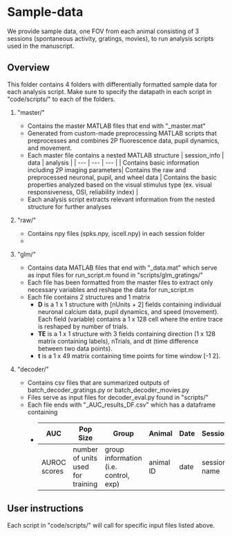 # Sample-data 
We provide sample data, one FOV from each animal consisting of 3 sessions (spontaneous activity, gratings, movies), to run analysis scripts used in the manuscript.

## Overview
This folder contains 4 folders with differentially formatted sample data for each analysis script.
Make sure to specify the datapath in each script in "code/scripts/" to each of the folders. 

1. "master/"
   - Contains the master MATLAB files that end with "_master.mat"
   - Generated from custom-made preprocessing MATLAB scripts that preprocesses and combines 2P fluorescence data, pupil dynamics, and movement. 
   - Each master file contains a nested MATLAB structure
     | session_info   | data    | analysis       |
     | ---    | ---   | ---     |
     | Contains basic information including 2P imaging parameters| Contains the raw and preprocessed neuronal, pupil, and wheel data | Contains the basic properties analyzed based on the visual stimulus type (ex. visual responsiveness, OSI, reliability index) |
   - Each analysis script extracts relevant information from the nested structure for further analyses 

2. "raw/"
   - Contains npy files (spks.npy, iscell.npy) in each session folder
   - 
3. "glm/"
   - Contains data MATLAB files that end with "_data.mat" which serve as input files for run_script.m found in "scripts/glm_gratings/"
   - Each file has been formatted from the master files to extract only necessary variables and reshape the data for run_script.m
   - Each file contains 2 structures and 1 matrix
      - **D** is a 1 x 1 structure with [nUnits + 2] fields containing individual neuronal calcium data, pupil dynamics, and speed (movement). Each field (variable) contains a 1 x 128 cell where the entire trace is reshaped by number of trials.
      - **TE** is a 1 x 1 structure with 3 fields containing direction (1 x 128 matrix containing labels), nTrials, and dt (time difference between two data points).
      - **t** is a 1 x 49 matrix containing time points for time window [-1 2].
4. "decoder/"
   - Contains csv files that are summarized outputs of batch_decoder_gratings.py or batch_decoder_movies.py
   - Files serve as input files for decoder_eval.py found in "scripts/"
   - Each file ends with "_AUC_results_DF.csv" which has a dataframe containing
      - | AUC   | Pop Size | Group | Animal | Date | Session
        | --- | ---   | ---  | --- | --- | --- | 
        | AUROC scores| number of units used for training | group information (i.e. control, exp) | animal ID | date | session name|

## User instructions
Each script in "code/scripts/" will call for specific input files listed above. 
